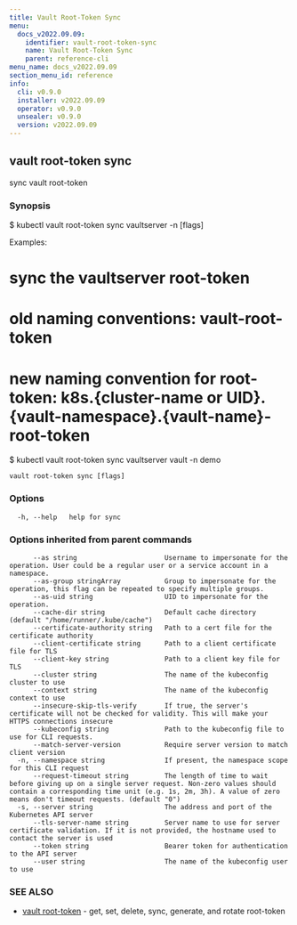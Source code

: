 ```yaml
---
title: Vault Root-Token Sync
menu:
  docs_v2022.09.09:
    identifier: vault-root-token-sync
    name: Vault Root-Token Sync
    parent: reference-cli
menu_name: docs_v2022.09.09
section_menu_id: reference
info:
  cli: v0.9.0
  installer: v2022.09.09
  operator: v0.9.0
  unsealer: v0.9.0
  version: v2022.09.09
---
```


## vault root-token sync

sync vault root-token

### Synopsis


$ kubectl vault root-token sync vaultserver <name> -n <namespace> [flags]

Examples:
 # sync the vaultserver root-token 
 # old naming conventions: vault-root-token
 # new naming convention for root-token: k8s.{cluster-name or UID}.{vault-namespace}.{vault-name}-root-token
 $ kubectl vault root-token sync vaultserver vault -n demo


```
vault root-token sync [flags]
```

### Options

```
  -h, --help   help for sync
```

### Options inherited from parent commands

```
      --as string                      Username to impersonate for the operation. User could be a regular user or a service account in a namespace.
      --as-group stringArray           Group to impersonate for the operation, this flag can be repeated to specify multiple groups.
      --as-uid string                  UID to impersonate for the operation.
      --cache-dir string               Default cache directory (default "/home/runner/.kube/cache")
      --certificate-authority string   Path to a cert file for the certificate authority
      --client-certificate string      Path to a client certificate file for TLS
      --client-key string              Path to a client key file for TLS
      --cluster string                 The name of the kubeconfig cluster to use
      --context string                 The name of the kubeconfig context to use
      --insecure-skip-tls-verify       If true, the server's certificate will not be checked for validity. This will make your HTTPS connections insecure
      --kubeconfig string              Path to the kubeconfig file to use for CLI requests.
      --match-server-version           Require server version to match client version
  -n, --namespace string               If present, the namespace scope for this CLI request
      --request-timeout string         The length of time to wait before giving up on a single server request. Non-zero values should contain a corresponding time unit (e.g. 1s, 2m, 3h). A value of zero means don't timeout requests. (default "0")
  -s, --server string                  The address and port of the Kubernetes API server
      --tls-server-name string         Server name to use for server certificate validation. If it is not provided, the hostname used to contact the server is used
      --token string                   Bearer token for authentication to the API server
      --user string                    The name of the kubeconfig user to use
```

### SEE ALSO

* [vault root-token](/docs/v2022.09.09/reference/cli/vault_root-token)	 - get, set, delete, sync, generate, and rotate root-token

